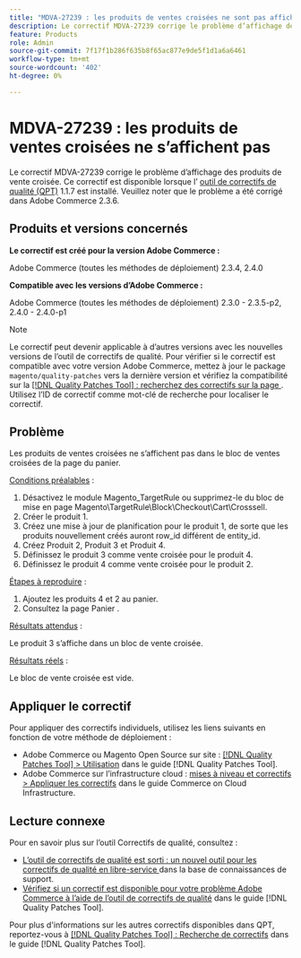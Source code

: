 ```yaml
---
title: "MDVA-27239 : les produits de ventes croisées ne sont pas affichés"
description: Le correctif MDVA-27239 corrige le problème d’affichage des produits de vente croisée. Ce correctif est disponible lorsque l’[outil de correctifs de qualité (QPT)](https://experienceleague.adobe.com/fr/docs/commerce-knowledge-base/kb/announcements/commerce-announcements/magento-quality-patches-released-new-tool-to-self-serve-quality-patches) 1.1.7 est installé. Veuillez noter que le problème a été corrigé dans Adobe Commerce 2.3.6.
feature: Products
role: Admin
source-git-commit: 7f17f1b286f635b8f65ac877e9de5f1d1a6a6461
workflow-type: tm+mt
source-wordcount: '402'
ht-degree: 0%

---
```


# MDVA-27239 : les produits de ventes croisées ne s’affichent pas

Le correctif MDVA-27239 corrige le problème d’affichage des produits de vente croisée. Ce correctif est disponible lorsque l’ [outil de correctifs de qualité (QPT)](https://experienceleague.adobe.com/fr/docs/commerce-knowledge-base/kb/announcements/commerce-announcements/magento-quality-patches-released-new-tool-to-self-serve-quality-patches) 1.1.7 est installé. Veuillez noter que le problème a été corrigé dans Adobe Commerce 2.3.6.

## Produits et versions concernés

**Le correctif est créé pour la version Adobe Commerce :**

Adobe Commerce (toutes les méthodes de déploiement) 2.3.4, 2.4.0

**Compatible avec les versions d’Adobe Commerce :**

Adobe Commerce (toutes les méthodes de déploiement) 2.3.0 - 2.3.5-p2, 2.4.0 - 2.4.0-p1

>[!NOTE]
>
>Le correctif peut devenir applicable à d’autres versions avec les nouvelles versions de l’outil de correctifs de qualité. Pour vérifier si le correctif est compatible avec votre version Adobe Commerce, mettez à jour le package `magento/quality-patches` vers la dernière version et vérifiez la compatibilité sur la [[!DNL Quality Patches Tool] : recherchez des correctifs sur la page ](https://experienceleague.adobe.com/fr/docs/commerce-knowledge-base/kb/announcements/commerce-announcements/magento-quality-patches-released-new-tool-to-self-serve-quality-patches). Utilisez l’ID de correctif comme mot-clé de recherche pour localiser le correctif.

## Problème

Les produits de ventes croisées ne s’affichent pas dans le bloc de ventes croisées de la page du panier.

<u>Conditions préalables</u> :

1. Désactivez le module Magento_TargetRule ou supprimez-le du bloc de mise en page Magento\TargetRule\Block\Checkout\Cart\Crosssell.
1. Créer le produit 1.
1. Créez une mise à jour de planification pour le produit 1, de sorte que les produits nouvellement créés auront row_id différent de entity_id.
1. Créez Produit 2, Produit 3 et Produit 4.
1. Définissez le produit 3 comme vente croisée pour le produit 4.
1. Définissez le produit 4 comme vente croisée pour le produit 2.

<u>Étapes à reproduire</u> :

1. Ajoutez les produits 4 et 2 au panier.
1. Consultez la page Panier .

<u>Résultats attendus</u> :

Le produit 3 s’affiche dans un bloc de vente croisée.

<u>Résultats réels</u> :

Le bloc de vente croisée est vide.

## Appliquer le correctif

Pour appliquer des correctifs individuels, utilisez les liens suivants en fonction de votre méthode de déploiement :

* Adobe Commerce ou Magento Open Source sur site : [[!DNL Quality Patches Tool] > Utilisation](/help/tools/quality-patches-tool/usage.md) dans le guide [!DNL Quality Patches Tool].
* Adobe Commerce sur l’infrastructure cloud : [mises à niveau et correctifs > Appliquer les correctifs](https://experienceleague.adobe.com/docs/commerce-cloud-service/user-guide/develop/upgrade/apply-patches.html?lang=fr) dans le guide Commerce on Cloud Infrastructure.

## Lecture connexe

Pour en savoir plus sur l’outil Correctifs de qualité, consultez :

* [ L’outil de correctifs de qualité est sorti : un nouvel outil pour les correctifs de qualité en libre-service ](https://experienceleague.adobe.com/fr/docs/commerce-knowledge-base/kb/announcements/commerce-announcements/magento-quality-patches-released-new-tool-to-self-serve-quality-patches) dans la base de connaissances de support.
* [Vérifiez si un correctif est disponible pour votre problème Adobe Commerce à l’aide de l’outil de correctifs de qualité](/help/tools/quality-patches-tool/patches-available-in-qpt/check-patch-for-magento-issue-with-magento-quality-patches.md) dans le guide [!DNL Quality Patches Tool].

Pour plus d&#39;informations sur les autres correctifs disponibles dans QPT, reportez-vous à [[!DNL Quality Patches Tool] : Recherche de correctifs](https://experienceleague.adobe.com/tools/commerce-quality-patches/index.html?lang=fr) dans le guide [!DNL Quality Patches Tool].
